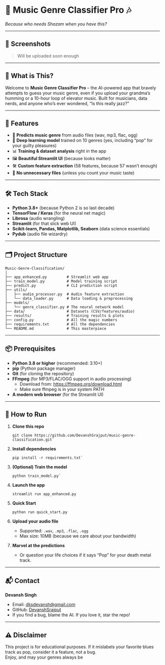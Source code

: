 # 🎸 Music Genre Classifier Pro 🎶

_Because who needs Shazam when you have this?_

---

## 📸 Screenshots
> Will be uploaded soon enough

---

## 🤔 What is This?

Welcome to **Music Genre Classifier Pro** – the AI-powered app that bravely attempts to guess your music genre, even if you upload your grandma’s humming or a 10-hour loop of elevator music. Built for musicians, data nerds, and anyone who’s ever wondered, “Is this really jazz?”

---

## 🚀 Features

- 🎤 **Predicts music genre** from audio files (wav, mp3, flac, ogg)
- 🧠 **Deep learning model** trained on 10 genres (yes, including “pop” for your guilty pleasures)
- 📊 **Training & dataset analysis** right in the app
- 🖼️ **Beautiful Streamlit UI** (because looks matter)
- 🛠️ **Custom feature extraction** (58 features, because 57 wasn’t enough)
- 💾 **No unnecessary files** (unless you count your music taste)

---

## 🛠️ Tech Stack

- **Python 3.8+** (because Python 2 is so last decade)
- **TensorFlow / Keras** (for the neural net magic)
- **Librosa** (audio wrangling)
- **Streamlit** (for that slick web UI)
- **Scikit-learn, Pandas, Matplotlib, Seaborn** (data science essentials)
- **Pydub** (audio file wizardry)

---

## 🗂️ Project Structure

```
Music-Genre-Classification/
│
├── app_enhanced.py         # Streamlit web app
├── train_model.py          # Model training script
├── predict.py              # CLI prediction script
├── utils/
│   ├── audio_processor.py  # Audio feature extraction
│   └── data_loader.py      # Data loading & preprocessing
├── models/
│   └── genre_classifier.py # The neural network model
├── data/                   # Datasets (CSV/features/audio)
├── results/                # Training results & plots
├── config.py               # All the magic numbers
├── requirements.txt        # All the dependencies
└── README.md               # This masterpiece
```

---

## 📦 Prerequisites

- **Python 3.8 or higher** (recommended: 3.10+)
- **pip** (Python package manager)
- **Git** (for cloning the repository)
- **FFmpeg** (for MP3/FLAC/OGG support in audio processing)
  - Download from: https://ffmpeg.org/download.html
  - Make sure ffmpeg is in your system PATH
- **A modern web browser** (for the Streamlit UI)

---

## 🏃 How to Run

1. **Clone this repo**  
   ```
   git clone https://github.com/DevanshSrajput/music-genre-classification.git`
   ```

2. **Install dependencies**  
   ```
   pip install -r requirements.txt`
   ```

3. **(Optional) Train the model**  
   ```
   python train_model.py`
   ```

4. **Launch the app**  
   ```
   streamlit run app_enhanced.py
   ```

5. **Quick Start**
   ```
   python run quick_start.py
   ```

6. **Upload your audio file**

   - Supported: `.wav`, `.mp3`, `.flac`, `.ogg`
   - Max size: 10MB (because we care about your bandwidth)

7. **Marvel at the predictions**
   - Or question your life choices if it says “Pop” for your death metal track.


---

## 📬 Contact

**Devansh Singh**

- Email: dksdevansh@gmail.com
- GitHub: [DevanshSrajput](https://github.com/DevanshSrajput)
- If you find a bug, blame the AI. If you love it, star the repo!

---

## ⚠️ Disclaimer

This project is for educational purposes. If it mislabels your favorite blues track as pop, consider it a feature, not a bug.  
Enjoy, and may your genres always be
